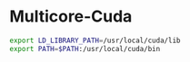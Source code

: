 # Multicore-Cuda

```bash
export LD_LIBRARY_PATH=/usr/local/cuda/lib 
export PATH=$PATH:/usr/local/cuda/bin
```
